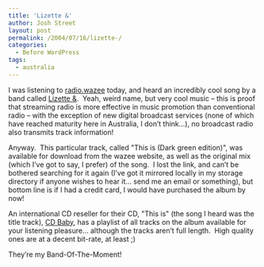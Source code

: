 ```yaml
---
title: 'Lizette &'
author: Josh Street
layout: post
permalink: /2004/07/16/lizette-/
categories:
  - Before WordPress
tags:
  - australia
---
```

I was listening to [radio.wazee][1] today, and heard an incredibly cool song by a band called [Lizette &][2].&nbsp; Yeah, weird name, but very cool music &#8211; this is proof that streaming radio is more effective in music promotion than conventional radio &#8211; with the exception of new digital broadcast services (none of which have reached maturity here in Australia, I don&#8217;t think&#8230;), no broadcast radio also transmits track information!

Anyway.&nbsp; This particular track, called "This is (Dark green edition)", was available for download from the wazee website, as well as the original mix (which I&#8217;ve got to say, I prefer) of the song.&nbsp; I lost the link, and can&#8217;t be bothered searching for it again (I&#8217;ve got it mirrored locally in my storage directory if anyone wishes to hear it&#8230; send me an email or something), but bottom line is if I had a credit card, I would have purchased the album by now!

An international CD reseller for their CD, "This is" (the song I heard was the title track), [CD Baby][3], has a playlist of all tracks on the album available for your listening pleasure&#8230; although the tracks aren&#8217;t full length.&nbsp; High quality ones are at a decent bit-rate, at least ;)

They&#8217;re my Band-Of-The-Moment!

[1]: http://www.wazee.org
[2]: http://www.lizetteand.com/
[3]: http://cdbaby.com/cd/lizetteand